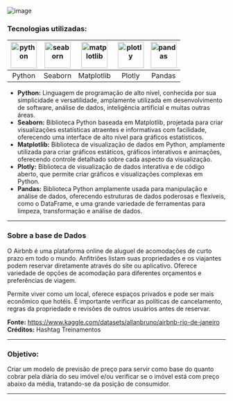 ![image](https://github.com/AlbertoFAraujo/Py_ML_Exercito/assets/105552990/5e80112e-9aec-418c-8981-93089d4577e7)

### Tecnologias utilizadas: 
| [<img align="center" alt="python" height="60" width="60" src="https://github.com/AlbertoFAraujo/Py_webscraping_dolar/assets/105552990/3a99e64a-2768-4900-bd0e-7a512ce6abe8">](https://www.python.org/doc/) | [<img align="center" alt="seaborn" height="60" width="60" src="https://github.com/AlbertoFAraujo/Py_analise_vendas/assets/105552990/e2bebe3b-54ae-4761-8b00-9d0d2657f253">](https://seaborn.pydata.org/) | [<img align="center" alt="matplotlib" height="60" width="60" src="https://github.com/AlbertoFAraujo/Py_analise_vendas/assets/105552990/2f17c02b-bd19-432b-bcfe-183f5ef285f8">](https://matplotlib.org/stable/index.html)|[<img align="center" alt="plotly" height="60" width="60" src="https://github.com/AlbertoFAraujo/R_Petrobras/assets/105552990/5f681062-c399-44af-a658-23e94b8b656f">](https://plotly.com/r/) | [<img align="center" alt="pandas" height="60" width="60" src="https://github.com/AlbertoFAraujo/Py_webscraping_dolar/assets/105552990/805c2eb5-8c09-4c2a-9b27-920d9a527b6b">](https://pandas.pydata.org/docs/) |
|:---:|:---:|:---:|:---:|:---:|
| Python | Seaborn | Matplotlib | Plotly | Pandas |

- **Python:** Linguagem de programação de alto nível, conhecida por sua simplicidade e versatilidade, amplamente utilizada em desenvolvimento de software, análise de dados, inteligência artificial e muitas outras áreas.
- **Seaborn:** Biblioteca Python baseada em Matplotlib, projetada para criar visualizações estatísticas atraentes e informativas com facilidade, oferecendo uma interface de alto nível para gráficos estatísticos.
- **Matplotlib:** Biblioteca de visualização de dados em Python, amplamente utilizada para criar gráficos estáticos, gráficos interativos e animações, oferecendo controle detalhado sobre cada aspecto da visualização.
- **Plotly:** Biblioteca de visualização de dados interativa e de código aberto, que permite criar gráficos e visualizações complexas em Python.
- **Pandas:** Biblioteca Python amplamente usada para manipulação e análise de dados, oferecendo estruturas de dados poderosas e flexíveis, como o DataFrame, e uma grande variedade de ferramentas para limpeza, transformação e análise de dados.
<hr>

### Sobre a base de Dados

O Airbnb é uma plataforma online de aluguel de acomodações de curto prazo em todo o mundo. Anfitriões listam suas propriedades e os viajantes podem reservar diretamente através do site ou aplicativo. Oferece variedade de opções de acomodação para diferentes orçamentos e preferências de viagem. 

Permite viver como um local, oferece espaços privados e pode ser mais econômico que hotéis. É importante verificar as políticas de cancelamento, regras da propriedade e revisões de outros usuários antes de reservar.

**Fonte:** https://www.kaggle.com/datasets/allanbruno/airbnb-rio-de-janeiro <br>
**Créditos:** Hashtag Treinamentos

<hr>

### Objetivo: 

Criar um modelo de previsão de preço para servir como base do quanto cobrar pela diária do seu imóvel e/ou verificar se o imóvel está com preço abaixo da média, tratando-se da posição de consumidor.

<hr>
